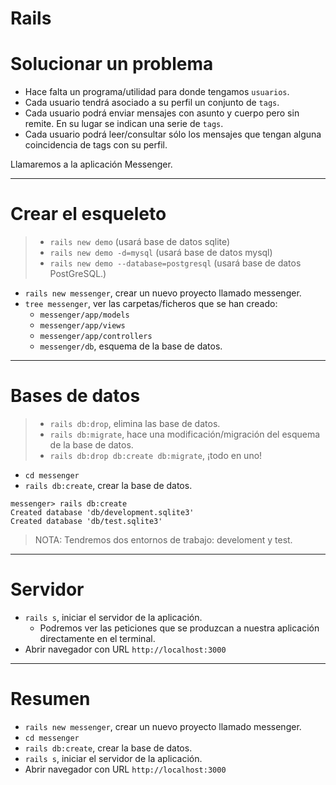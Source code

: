 
# Rails

# Solucionar un problema

* Hace falta un programa/utilidad para donde tengamos `usuarios`.
* Cada usuario tendrá asociado a su perfil un conjunto de `tags`.
* Cada usuario podrá enviar mensajes con asunto y cuerpo pero sin remite. En su lugar se indican una serie de `tags`.
* Cada usuario podrá leer/consultar sólo los mensajes que tengan alguna coincidencia de tags con su perfil.

Llamaremos a la aplicación Messenger.

---

# Crear el esqueleto

> * `rails new demo` (usará base de datos sqlite)
> * `rails new demo -d=mysql` (usará base de datos mysql)
> * `rails new demo --database=postgresql` (usará base de datos PostGreSQL.)

* `rails new messenger`, crear un nuevo proyecto llamado messenger.
* `tree messenger`, ver las carpetas/ficheros que se han creado:
    * `messenger/app/models`
    * `messenger/app/views`
    * `messenger/app/controllers`
    * `messenger/db`, esquema de la base de datos.

---

# Bases de datos

> * `rails db:drop`, elimina las base de datos.
> * `rails db:migrate`, hace una modificación/migración del esquema de la base de datos.
> * `rails db:drop db:create db:migrate`, ¡todo en uno!

* `cd messenger`
* `rails db:create`, crear la base de datos.    
```
messenger> rails db:create
Created database 'db/development.sqlite3'
Created database 'db/test.sqlite3'
```
> NOTA: Tendremos dos entornos de trabajo: develoment y test.

---

# Servidor

* `rails s`, iniciar el servidor de la aplicación.
    * Podremos ver las peticiones que se produzcan a nuestra aplicación directamente en el terminal.
* Abrir navegador con URL `http://localhost:3000`

---

# Resumen

* `rails new messenger`, crear un nuevo proyecto llamado messenger.
* `cd messenger`
* `rails db:create`, crear la base de datos.    
* `rails s`, iniciar el servidor de la aplicación.
* Abrir navegador con URL `http://localhost:3000`
